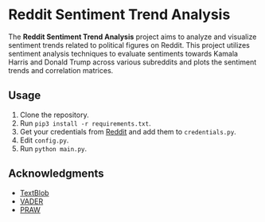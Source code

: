 # Reddit Sentiment Trend Analysis

The **Reddit Sentiment Trend Analysis** project aims to analyze and visualize sentiment trends related to political figures on Reddit. This project utilizes sentiment analysis techniques to evaluate sentiments towards Kamala Harris and Donald Trump across various subreddits and plots the sentiment trends and correlation matrices.

## Usage
1. Clone the repository.
2. Run `pip3 install -r requirements.txt`.
3. Get your credentials from [Reddit](https://www.reddit.com/prefs/apps) and add them to `credentials.py`.
4. Edit `config.py`.
5. Run `python main.py`.

## Acknowledgments

- [TextBlob](https://textblob.readthedocs.io/en/dev/)
- [VADER](https://github.com/cjhutto/vaderSentiment)
- [PRAW](https://praw.readthedocs.io/en/latest/)

